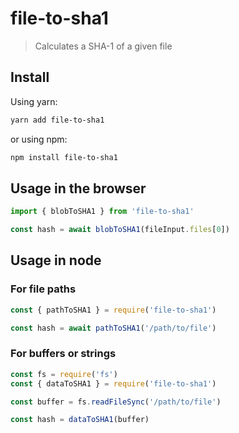 # file-to-sha1

> Calculates a SHA-1 of a given file

## Install

Using yarn:
```sh
yarn add file-to-sha1
```

or using npm:
```sh
npm install file-to-sha1
```

## Usage in the browser
```javascript
import { blobToSHA1 } from 'file-to-sha1'

const hash = await blobToSHA1(fileInput.files[0])
```

## Usage in node

### For file paths
```javascript
const { pathToSHA1 } = require('file-to-sha1')

const hash = await pathToSHA1('/path/to/file')
```

### For buffers or strings
```javascript
const fs = require('fs')
const { dataToSHA1 } = require('file-to-sha1')

const buffer = fs.readFileSync('/path/to/file')

const hash = dataToSHA1(buffer)
```
